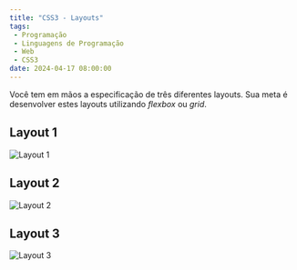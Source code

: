 ```yaml
---
title: "CSS3 - Layouts"
tags:
 - Programação
 - Linguagens de Programação
 - Web
 - CSS3
date: 2024-04-17 08:00:00
---
```



Você tem em mãos a especificação de três diferentes layouts. Sua meta é desenvolver estes layouts utilizando *flexbox* ou *grid*.


## Layout 1

![Layout 1](img/layout-01.png)

## Layout 2
![Layout 2](img/layout-02.png)


## Layout 3
![Layout 3](img/layout-03.png)